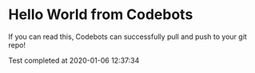 # Hello World from Codebots

If you can read this, Codebots can successfully pull and push to your git repo!

Test completed at 2020-01-06 12:37:34